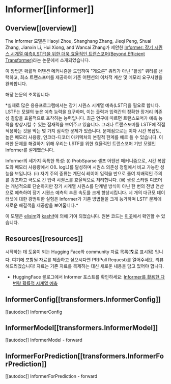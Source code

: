 <!--Copyright 2023 The HuggingFace Team. All rights reserved.

Licensed under the Apache License, Version 2.0 (the "License"); you may not use this file except in compliance with
the License. You may obtain a copy of the License at

http://www.apache.org/licenses/LICENSE-2.0

Unless required by applicable law or agreed to in writing, software distributed under the License is distributed on
an "AS IS" BASIS, WITHOUT WARRANTIES OR CONDITIONS OF ANY KIND, either express or implied. See the License for the
specific language governing permissions and limitations under the License.

⚠️ Note that this file is in Markdown but contain specific syntax for our doc-builder (similar to MDX) that may not be
rendered properly in your Markdown viewer.

-->

# Informer[[informer]]

## Overview[[overview]]

The Informer 모델은 Haoyi Zhou, Shanghang Zhang, Jieqi Peng, Shuai Zhang, Jianxin Li, Hui Xiong, and Wancai Zhang가 제안한 [Informer: 장기 시퀀스 시계열 예측(LSTF)을 위한 더욱 효율적인 트랜스포머(Beyond Efficient Transformer)](https://arxiv.org/abs/2012.07436)라는 논문에서 소개되었습니다.

이 방법은 확률적 어텐션 메커니즘을 도입하여 "게으른" 쿼리가 아닌 "활성" 쿼리를 선택하고, 희소 트랜스포머를 제공하여 기존 어텐션의 이차적 계산 및 메모리 요구사항을 완화합니다.

해당 논문의 초록입니다:

*실제로 많은 응용프로그램에서는 장기 시퀀스 시계열 예측(LSTF)을 필요로 합니다. LSTF는 모델의 높은 예측 능력을 요구하며, 이는 출력과 입력간의 정확한 장거리 의존성 결합을 효율적으로 포착하는 능력입니다. 최근 연구에 따르면 트랜스포머가 예측 능력을 향상시킬 수 있는 잠재력을 보여주고 있습니다. 그러나 트랜스포머를 LSTF에 직접 적용하는 것을 막는 몇 가지 심각한 문제가 있습니다. 문제점으로는 이차 시간 복잡도, 높은 메모리 사용량, 인코더-디코더 아키텍처의 본질적 한계를 예로 들 수 있습니다. 이러한 문제를 해결하기 위해 우리는 LSTF를 위한 효율적인 트랜스포머 기반 모델인 Informer를 설계했습니다.

Informer의 세가지 독특한 특성:
(i) ProbSparse 셀프 어텐션 메커니즘으로, 시간 복잡도와 메모리 사용량에서 O(L logL)를 달성하며 시퀀스 의존성 정렬에서 비교 가능한 성능을 보입니다. 
(ii) 자기 주의 증류는 계단식 레이어 입력을 반으로 줄여 지배적인 주의를 강조하고 극도로 긴 입력 시퀀스를 효율적으로 처리합니다. 
(iii) 생성 스타일 디코더는 개념적으로 단순하지만 장기 시계열 시퀀스를 단계별 방식이 아닌 한 번의 전방 연산으로 예측하여 장기 시퀀스 예측의 추론 속도를 크게 향상시킵니다. 네 개의 대규모 데이터셋에 대한 광범위한 실험은 Informer가 기존 방법들을 크게 능가하며 LSTF 문제에 새로운 해결책을 제공함을 보여줍니다.*

이 모델은 [elisim](https://huggingface.co/elisim)와 [kashif](https://huggingface.co/kashif)에 의해 기여 되었습니다.
원본 코드는 [이곳](https://github.com/zhouhaoyi/Informer2020)에서 확인할 수 있습니다.

## Resources[[resources]]

시작하는 데 도움이 되는 Hugging Face와 community 자료 목록(🌎로 표시됨) 입니다. 여기에 포함될 자료를 제출하고 싶으시다면 PR(Pull Request)를 열어주세요. 리뷰 해드리겠습니다! 자료는 기존 자료를 복제하는 대신 새로운 내용을 담고 있어야 합니다.

- HuggingFace 블로그에서 Informer 포스트를 확인하세요: [Informer를 활용한 다변량 확률적 시계열 예측](https://huggingface.co/blog/informer)

## InformerConfig[[transformers.InformerConfig]]

[[autodoc]] InformerConfig

## InformerModel[[transformers.InformerModel]]

[[autodoc]] InformerModel
    - forward

## InformerForPrediction[[transformers.InformerForPrediction]]

[[autodoc]] InformerForPrediction
    - forward
